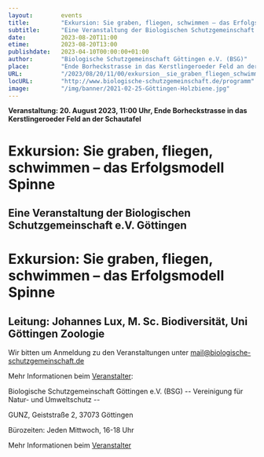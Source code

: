 ```yaml
---
layout:        events
title:         "Exkursion: Sie graben, fliegen, schwimmen – das Erfolgsmodell Spinne"
subtitle:      "Eine Veranstaltung der Biologischen Schutzgemeinschaft e.V. Göttingen"
date:          2023-08-20T11:00
etime:         2023-08-20T13:00
publishdate:   2023-04-10T00:00:00+01:00
author:        "Biologische Schutzgemeinschaft Göttingen e.V. (BSG)"
place:         "Ende Borheckstrasse in das Kerstlingeroeder Feld an der Schautafel"
URL:           "/2023/08/20/11/00/exkursion__sie_graben_fliegen_schwimmen__das_erfolgsmodell_spinne"
locURL:        "http://www.biologische-schutzgemeinschaft.de/programm"
image:         "/img/banner/2021-02-25-Göttingen-Holzbiene.jpg"
---
```


**Veranstaltung: 20. August 2023, 11:00 Uhr, Ende Borheckstrasse in das Kerstlingeroeder Feld an der Schautafel**

Exkursion: Sie graben, fliegen, schwimmen – das Erfolgsmodell Spinne
===========

Eine Veranstaltung der Biologischen Schutzgemeinschaft e.V. Göttingen
-----------
Exkursion: Sie graben, fliegen, schwimmen – das Erfolgsmodell Spinne
=============

Leitung: Johannes Lux, M. Sc. Biodiversität, Uni Göttingen Zoologie
-------------


Wir bitten um Anmeldung zu den Veranstaltungen unter mail@biologische-schutzgemeinschaft.de

Mehr Informationen beim [Veranstalter](http://www.biologische-schutzgemeinschaft.de/programm.html):

Biologische Schutzgemeinschaft Göttingen e.V. (BSG)
-- Vereinigung für Natur- und Umweltschutz --

GUNZ, Geiststraße 2, 37073 Göttingen

Bürozeiten: Jeden Mittwoch, 16-18 Uhr

Mehr Informationen beim [Veranstalter](http://www.biologische-schutzgemeinschaft.de/programm)
